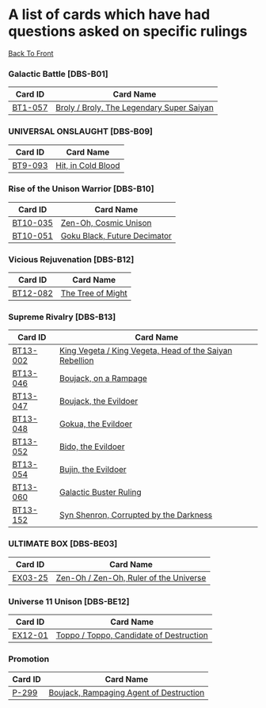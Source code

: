 # A list of cards which have had questions asked on specific rulings
[Back To Front](../index.md)

### Galactic Battle [DBS-B01]
|Card ID | Card Name|
|------- | ---------|
|[BT1-057](./BT1-057.md) | [Broly / Broly, The Legendary Super Saiyan](./BT1-057.md)|


### UNIVERSAL ONSLAUGHT [DBS-B09]
|Card ID | Card Name|
|------- | ---------|
| [BT9-093](./BT9-093.md) |[Hit, in Cold Blood](./BT9-093.md)|

### Rise of the Unison Warrior [DBS-B10]
|Card ID | Card Name|
|------- | ---------|
|[BT10-035](./BT10-035.md) |  [Zen-Oh, Cosmic Unison](./BT10-035.md)|
|[BT10-051](./BT10-051.md) | [Goku Black, Future Decimator]((./BT10-051.md))|


### Vicious Rejuvenation [DBS-B12]
|Card ID | Card Name|
|------- | ---------|
|[BT12-082](./BT12-082.md) | [The Tree of Might](./BT12-082.md)|

### Supreme Rivalry [DBS-B13]
|Card ID | Card Name|
|------- | ---------|
|[BT13-002](./BT13-002.md) | [King Vegeta / King Vegeta, Head of the Saiyan Rebellion](./BT13-002.md)|
|[BT13-046](./BT13-046.md) | [Boujack, on a Rampage](./BT13-046.md)|
|[BT13-047](./BT13-047.md) | [Boujack, the Evildoer](./BT13-047.md)|
|[BT13-048](./BT13-048.md) | [Gokua, the Evildoer](./BT13-048.md)|
|[BT13-052](./BT13-052.md) | [Bido, the Evildoer](./BT13-052.md)|
|[BT13-054](./BT13-054.md) | [Bujin, the Evildoer](./BT13-054.md)|
|[BT13-060](./BT13-060.md) | [Galactic Buster Ruling](./BT13-060.md)|
|[BT13-152](./BT13-152.md) | [Syn Shenron, Corrupted by the Darkness](./BT13-152.md)|

### ULTIMATE BOX [DBS-BE03]
|Card ID | Card Name|
|------- | ---------|
| [EX03-25](./EX03-25.md) | [Zen-Oh / Zen-Oh, Ruler of the Universe](./EX03-25.md)|

### Universe 11 Unison [DBS-BE12]
|Card ID | Card Name|
|------- | ---------|
|[EX12-01](./EX12-01.md)| [Toppo / Toppo, Candidate of Destruction](./EX12-01.md)|

### Promotion
|Card ID | Card Name|
|------- | ---------|
|[P-299](./P-299.md)| [Boujack, Rampaging Agent of Destruction](./P-299.md)|
